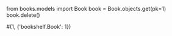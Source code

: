 from books.models import Book
    book = Book.objects.get(pk=1)
    book.delete()

#(1, {'bookshelf.Book': 1})